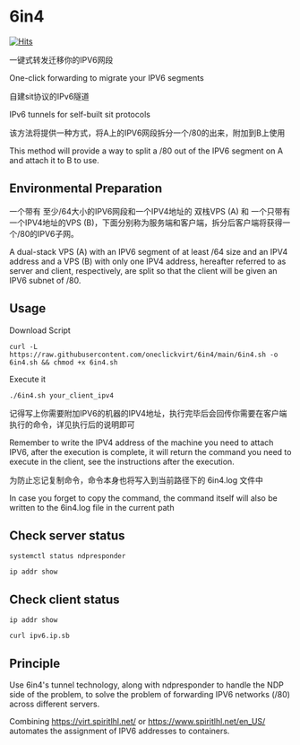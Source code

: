 # 6in4

[![Hits](https://hits.seeyoufarm.com/api/count/incr/badge.svg?url=https%3A%2F%2Fgithub.com%2Foneclickvirt%2F6in4&count_bg=%2379C83D&title_bg=%23555555&icon=&icon_color=%23E7E7E7&title=hits&edge_flat=false)](https://hits.seeyoufarm.com)

一键式转发迁移你的IPV6网段

One-click forwarding to migrate your IPV6 segments

自建sit协议的IPv6隧道

IPv6 tunnels for self-built sit protocols

该方法将提供一种方式，将A上的IPV6网段拆分一个/80的出来，附加到B上使用

This method will provide a way to split a /80 out of the IPV6 segment on A and attach it to B to use.

## Environmental Preparation

一个带有 至少/64大小的IPV6网段和一个IPV4地址的 双栈VPS (A) 和 一个只带有一个IPV4地址的VPS (B)，下面分别称为服务端和客户端，拆分后客户端将获得一个/80的IPV6子网。

A dual-stack VPS (A) with an IPV6 segment of at least /64 size and an IPV4 address and a VPS (B) with only one IPV4 address, hereafter referred to as server and client, respectively, are split so that the client will be given an IPV6 subnet of /80.

## Usage

Download Script

```
curl -L https://raw.githubusercontent.com/oneclickvirt/6in4/main/6in4.sh -o 6in4.sh && chmod +x 6in4.sh
```

Execute it

```
./6in4.sh your_client_ipv4
```

记得写上你需要附加IPV6的机器的IPV4地址，执行完毕后会回传你需要在客户端执行的命令，详见执行后的说明即可

Remember to write the IPV4 address of the machine you need to attach IPV6, after the execution is complete, it will return the command you need to execute in the client, see the instructions after the execution.

为防止忘记复制命令，命令本身也将写入到当前路径下的 6in4.log 文件中

In case you forget to copy the command, the command itself will also be written to the 6in4.log file in the current path

## Check server status

```
systemctl status ndpresponder
```

```
ip addr show
```

## Check client status

```
ip addr show
```

```
curl ipv6.ip.sb
```

## Principle

Use 6in4's tunnel technology, along with ndpresponder to handle the NDP side of the problem, to solve the problem of forwarding IPV6 networks (/80) across different servers.

Combining https://virt.spiritlhl.net/ or https://www.spiritlhl.net/en_US/ automates the assignment of IPV6 addresses to containers.
